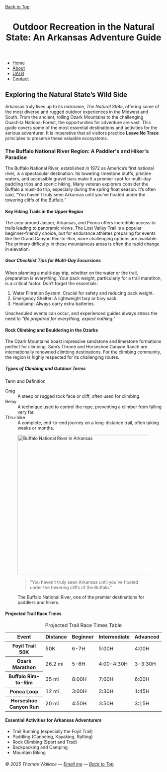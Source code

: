 <!DOCTYPE html> <!-- defines HTML5 document -->
<html lang="en"> <!-- This sets the document language -->
<head>
  <meta charset="utf-8" >
  <title>Outdoor Recreation in the Natural State: An Arkansas Adventure Guide</title> <!-- page title -->
  <meta name="description" content=" An Arkansas adventure guide exploring the Buffalo National River, Ozarks, and outdoor recreation in The Natural State." > <!-- page description -->
  <meta name="author" content="Thomas Wallace" > <!-- author -->
  <meta name="viewport" content="width=device-width, initial-scale=1.0" > <!-- This is a responsive design -->
</head>

<body>
  <a href="#top">Back to Top</a> <!--This is an anchor for Back to Top link -->

  <main>
    <header>
      <h1>Outdoor Recreation in the Natural State: An Arkansas Adventure Guide</h1>
    </header>
    <nav>
      <ul>
        <li><a href="index.html" title="Home page">Home</a></li>
        <li><a href="https://en.wikipedia.org/wiki/Buffalo_National_River" title="About the Buffalo National River">About</a></li>
        <li><a href="https://ualr.edu/" target="_blank" rel="noopener" title="UALR Website">UALR</a></li>
        <li><a href="mailto:thomas.wallace@example.com" title="Email Thomas Wallace">Contact</a></li>
      </ul>
    </nav>
    <section id="content">
      <h2>Exploring the Natural State’s Wild Side</h2>
      <p>Arkansas truly lives up to its nickname, <em>The Natural State</em>, offering some of the most diverse and rugged outdoor experiences in the Midwest and South. From the ancient, rolling Ozark Mountains to the challenging Ouachita National Forest, the opportunities for adventure are vast. This guide covers some of the most essential destinations and activities for the serious adventurer. It is imperative that all visitors practice <strong>Leave No Trace</strong> principles to preserve these valuable ecosystems.</p>
      <h3>The Buffalo National River Region: A Paddler's and Hiker's Paradise</h3>
      <p>The Buffalo National River, established in 1972 as America’s first national river, is a spectacular destination. Its towering limestone bluffs, pristine waters, and accessible gravel bars make it a premier spot for multi-day paddling trips and scenic hiking. Many veteran explorers consider the Buffalo a must-do trip, especially during the spring float season. It’s often said, <q>You haven’t truly seen Arkansas until you’ve floated under the towering cliffs of the Buffalo.</q></p>
      <h4>Key Hiking Trails in the Upper Region</h4>
      <p>The area around Jasper, Arkansas, and Ponca offers incredible access to trails leading to panoramic views. The Lost Valley Trail is a popular beginner-friendly choice, but for endurance athletes preparing for events like the Grand Canyon Rim-to-Rim, more challenging options are available. The primary difficulty in these mountainous areas is often the rapid change in elevation.</p>
      <h5>Gear Checklist Tips for Multi-Day Excursions</h5>
      <p>When planning a multi-day trip, whether on the water or the trail, preparation is everything. Your pack weight, particularly for a trail marathon, is a critical factor. Don’t forget the essentials:</p>
      <ol>
        <li>Water Filtration System: Crucial for safety and reducing pack weight.</li>
        <li>Emergency Shelter: A lightweight tarp or bivy sack.</li>
        <li>Headlamp: Always carry extra batteries.</li>
      </ol>
      <p>Unscheduled events can occur, and experienced guides always stress the need to <em>"Be prepared for everything, expect nothing."</em></p>
      <h4>Rock Climbing and Bouldering in the Ozarks</h4>
      <p>The Ozark Mountains boast impressive sandstone and limestone formations perfect for climbing. Sam’s Throne and Horseshoe Canyon Ranch are internationally renowned climbing destinations. For the climbing community, the region is highly respected for its challenging routes.</p>
      <h5>Types of Climbing and Outdoor Terms</h5>
      <p>Term and Definition</p>
      <dl>
        <dt>Crag</dt>
        <dd>A steep or rugged rock face or cliff, often used for climbing.</dd>
        <dt>Belay</dt>
        <dd>A technique used to control the rope, preventing a climber from falling very far.</dd>
        <dt>Thru-hike</dt>
        <dd>A complete, end-to-end journey on a long-distance trail, often taking weeks or months.</dd>
      </dl>
      <figure>
        <img src="https://en.wikipedia.org/wiki/File:Morning_on_the_Buffalo_River.jpg" alt="Buffalo National River in Arkansas" title="Buffalo National River" width="800" height="450" >
              <blockquote cite="https://en.wikipedia.org/wiki/Buffalo_National_River">
        “You haven’t truly seen Arkansas until you’ve floated under the towering cliffs of the Buffalo.”
      </blockquote>
        <figcaption>The Buffalo National River, one of the premier destinations for paddlers and hikers.</figcaption>
      </figure>
      <h4>Projected Trail Race Times</h4>
      <table>
        <caption>Projected Trail Race Times Table</caption>
        <thead>
          <tr>
            <th scope="col">Event</th>
            <th scope="col">Distance</th>
            <th scope="col">Beginner</th>
            <th scope="col">Intermediate</th>
            <th scope="col">Advanced</th>
          </tr>
        </thead>
        <tbody>
          <tr>
            <th scope="row">Foyil Trail 50K</th>
            <td>50K</td>
            <td>6-7H</td>
            <td>5:00H</td>
            <td>4:00H</td>
          </tr>
          <tr>
            <th scope="row">Ozark Marathon</th>
            <td>26.2 mi</td>
            <td>5-6H</td>
            <td>4:00-4:30H</td>
            <td>3-3:30H</td>
          </tr>
          <tr>
            <th scope="row">Buffalo Rim-to-Rim</th>
            <td>35 mi</td>
            <td>8:00H</td>
            <td>7:00H</td>
            <td>6:00H</td>
          </tr>
          <tr>
            <th scope="row">Ponca Loop</th>
            <td>12 mi</td>
            <td>3:00H</td>
            <td>2:30H</td>
            <td>1:45H</td>
          </tr>
          <tr>
            <th scope="row">Horseshoe Canyon Run</th>
            <td>20 mi</td>
            <td>4:50H</td>
            <td>3:50H</td>
            <td>3:15H</td>
          </tr>
        </tbody>
      </table>
      <h4>Essential Activities for Arkansas Adventurers</h4>
      <ul>
        <li>Trail Running (especially the Foyil Trail)</li>
        <li>Paddling (Canoeing, Kayaking, Rafting)</li>
        <li>Rock Climbing (Sport and Trad)</li>
        <li>Backpacking and Camping</li>
        <li>Mountain Biking</li>
      </ul>
    </section> <!-- end of content section -->
    <footer>
      <h6>&copy; 2025 Thomas Wallace — <a href="mailto:thomas.wallace@example.com">Email me</a> — <a href="#top">Back to Top</a></h6>
    </footer>
  </main>
</body>
</html>
